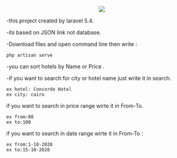 <p align="center"><img src="https://laravel.com/assets/img/components/logo-laravel.svg"></p>

-this project created by laravel 5.4.

-its based on JSON link not database.

-Download files and open command line then write : 

	php artisan serve

-you can sort hotels by Name or Price .

-if you want to search for city or hotel name just write it in search.

	ex hotel: Concorde Hotel
	ex city: cairo

if you want to search in price range wirte it in From-To.

	ex from:80
	ex to:100
if you want to search in date range wirte it in From-To :

	ex from:1-10-2020
	ex to:15-10-2020

